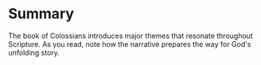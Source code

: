 # Summary

The book of Colossians introduces major themes that resonate throughout Scripture. As you read, note how the narrative prepares the way for God's unfolding story.

